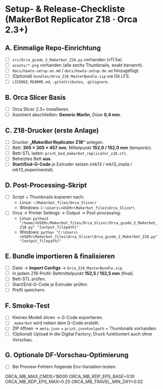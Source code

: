 
# Setup- & Release-Checkliste (MakerBot Replicator Z18 · Orca 2.3+)

## A. Einmalige Repo-Einrichtung
- [ ] `src/Orca_gcode_2_Makerbot_Z18.py` vorhanden (v11.5a).
- [ ] `assets/*.png` vorhanden (alle sechs Thumbnails, exakt benannt).
- [ ] `docs/howto-setup.en.md` / `docs/howto-setup.de.md` hinzugefügt.
- [ ] (Optional) `bundles/Orca_Z18_MasterBundle.zip` via Git LFS.
- [ ] `LICENSE`, `README.md`, `.gitattributes`, `.gitignore`.

## B. Orca Slicer Basis
- [ ] Orca Slicer 2.3+ installieren.
- [ ] Assistent abschließen: **Generic Marlin**, Düse **0,4 mm**.

## C. Z18-Drucker (erste Anlage)
- [ ] Drucker **„MakerBot Replicator Z18“** anlegen.
- [ ] Bett: **305 × 305 × 457 mm**, Mittelpunkt **152,0 / 152,0 mm** (temporär).
- [ ] Bett-STL laden: `print_bed_makerbot_replicator_z18.stl`.
- [ ] Beheiztes Bett **aus**.
- [ ] **Start/End-G-Code** je Extruder setzen (mk13 / mk13_impla / mk13_experimental).

## D. Post-Processing-Skript
- [ ] Script + Thumbnails kopieren nach:
  - Linux: `~/Makerbot_files/Orca_Slicer/`
  - Windows: `C:\Users\<USER>\Makerbot_files\Orca_Slicer\`
- [ ] Orca → Printer Settings → Output → Post-processing:
  - Linux: `python3 "/home/<USER>/Makerbot_files/Orca_Slicer/Orca_gcode_2_Makerbot_Z18.py" "[output_filepath]"`
  - Windows: `python "C:\Users\<USER>\Makerbot_files\Orca_Slicer\Orca_gcode_2_Makerbot_Z18.py" "[output_filepath]"`

## E. Bundle importieren & finalisieren
- [ ] Datei → **Import Configs** → `Orca_Z18_MasterBundle.zip`.
- [ ] In jedem Z18-Profil: Bettmittelpunkt **152,5 / 152,5 mm** (final).
- [ ] Bett-STL prüfen.
- [ ] Start/End-G-Code je Extruder prüfen.
- [ ] Profil speichern.

## F. Smoke-Test
- [ ] Kleines Modell slicen → G-Code exportieren.
- [ ] `.makerbot` wird neben dem G-Code erstellt.
- [ ] ZIP öffnen → `meta.json` + `print.jsontoolpath` + Thumbnails vorhanden.
- [ ] (Optional) Upload in die Digital Factory; Druck funktioniert auch ohne Vorschau.

## G. Optionale DF-Vorschau-Optimierung
- [ ] Bei Preview-Fehlern folgende Env-Variablen testen:

ORCA_MB_MAX_CMDS=18000
ORCA_MB_RDP_EPS_BASE=0.10
ORCA_MB_RDP_EPS_MAX=0.25
ORCA_MB_TRAVEL_MIN_DXY=0.02
